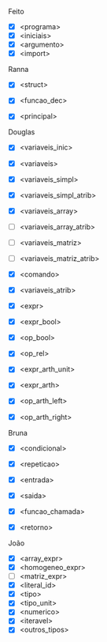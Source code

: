 Feito
- [x] \<programa>
- [x] \<iniciais>
- [x] \<argumento>
- [x] \<import>

Ranna

- [x] \<struct\>
- [x] \<funcao_dec>
- [x] \<principal>


Douglas 
- [x] \<variaveis_inic>
- [x] \<variaveis>
- [x] \<variaveis_simpl>
- [x] \<variaveis_simpl_atrib>
- [x] \<variaveis_array>
- [ ] \<variaveis_array_atrib>
- [ ] \<variaveis_matriz>
- [ ] \<variaveis_matriz_atrib>
- [x] \<comando>
- [x] \<variaveis_atrib>
- [x] \<expr>
- [x] \<expr_bool>
- [x] \<op_bool>
- [x] \<op_rel>
- [x] \<expr_arth_unit>
- [x] \<expr_arth>
- [x] \<op_arth_left> 
- [x] \<op_arth_right>


Bruna
- [x] \<condicional>
- [x] \<repeticao>
- [x] \<entrada>
- [x] \<saida>
- [x] \<funcao_chamada>
- [x] \<retorno>



João
- [x] \<array_expr>
- [x] \<homogeneo_expr>
- [ ] \<matriz_expr>
- [x] \<literal_id>
- [x] \<tipo>
- [x] \<tipo_unit>
- [x] \<numerico> 
- [x] \<iteravel> 
- [x] \<outros_tipos>
